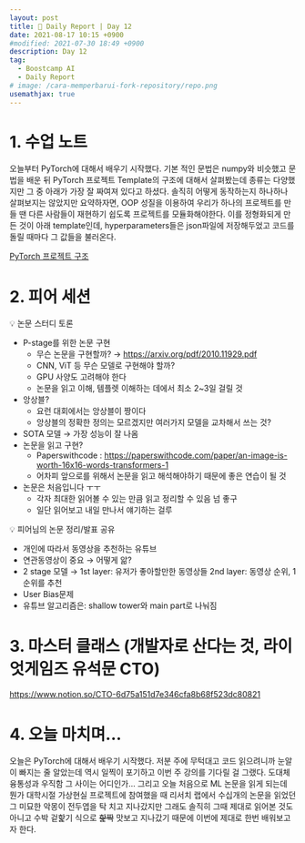 ```yaml
---
layout: post
title: 📔 Daily Report | Day 12
date: 2021-08-17 10:15 +0900
#modified: 2021-07-30 18:49 +0900
description: Day 12
tag:
  - Boostcamp AI
  - Daily Report
# image: /cara-memperbarui-fork-repository/repo.png
usemathjax: true
---
```


# 1. 수업 노트

오늘부터 PyTorch에 대해서 배우기 시작했다. 기본 적인 문법은 numpy와 비슷했고 문법을 배운 뒤 PyTorch 프로젝트 Template의 구조에 대해서 살펴봤는데 종류는 다양했지만 그 중 아래가 가장 잘 짜여져 있다고 하셨다. 솔직히 어떻게 동작하는지 하나하나 살펴보지는 않았지만 요약하자면, OOP 성질을 이용하여 우리가 하나의 프로젝트를 만들 땐 다른 사람들이 재현하기 쉽도록 프로젝트를 모듈화해야한다. 이를 정형화되게 만든 것이 아래 template인데, hyperparameters들은 json파일에 저장해두었고 코드를 돌릴 때마다 그 값들을 불러온다. 

<a href="https://github.com/victoresque/pytorch-template" target="_blank">PyTorch 프로젝트 구조</a>

# 2. 피어 세션

💡 논문 스터디 토론
- P-stage를 위한 논문 구현
    - 무슨 논문을 구현할까?
    → <a href="https://arxiv.org/pdf/2010.11929.pdf" target="_blank">https://arxiv.org/pdf/2010.11929.pdf</a>
    - CNN, ViT 등 무슨 모델로 구현해야 할까?
    - GPU 사양도 고려해야 한다
    - 논문을 읽고 이해, 템플렛 이해하는 데에서 최소 2~3일 걸릴 것
- 앙상블?
    - 요런 대회에서는 앙상블이 짱이다
    - 앙상블의 정확한 정의는 모르겠지만 여러가지 모델을 교차해서 쓰는 것?
- SOTA 모델 → 가장 성능이 잘 나옴
- 논문을 읽고 구현?
    - Paperswithcode : <a href="https://paperswithcode.com/paper/an-image-is-worth-16x16-words-transformers-1" target="_blank">https://paperswithcode.com/paper/an-image-is-worth-16x16-words-transformers-1</a>
    - 어차피 앞으로를 위해서 논문을 읽고 해석해야하기 때문에 좋은 연습이 될 것
- 논문은 처음입니다 ㅜㅜ
    - 각자 최대한 읽어볼 수 있는 만큼 읽고 정리할 수 있음 넘 좋구
    - 일단 읽어보고 내일 만나서 얘기하는 걸루

💡 피어님의 논문 정리/발표 공유
- 개인에 따라서 동영상을 추천하는 유튜브
- 연관동영상이 중요 → 어떻게 앎?
- 2 stage 모델 → 1st layer: 유저가 좋아할만한 동영상들 2nd layer: 동영상 순위, 1순위를 추천
- User Bias문제
- 유튜브 알고리즘은: shallow tower와 main part로 나눠짐


# 3. 마스터 클래스 (개발자로 산다는 것, 라이엇게임즈 유석문 CTO)

<a href="https://www.notion.so/CTO-6d75a151d7e346cfa8b68f523dc80821" target="_blank">https://www.notion.so/CTO-6d75a151d7e346cfa8b68f523dc80821</a>

# 4. 오늘 마치며...

오늘은 PyTorch에 대해서 배우기 시작했다. 저분 주에 무턱대고 코드 읽으려니까 눈알이 빠지는 줄 알았는데 역시 일찍이 포기하고 이번 주 강의를 기다릴 걸 그랬다. 도대체 융통성과 우직함 그 사이는 어디인가... 그리고 오늘 처음으로 ML 논문을 읽게 되는데 뭔가 대학시절 가상현실 프로젝트에 참여했을 때 리서치 랩에서 수십개의 논문을 읽었던 그 미묘한 악몽이 전두엽을 탁 치고 지나갔지만 그래도 솔직히 그때 제대로 읽어본 것도 아니고 수박 겉핥기 식으로 ~~핥짝~~ 맛보고 지나갔기 때문에 이번에 제대로 한번 배워보고자 한다. 